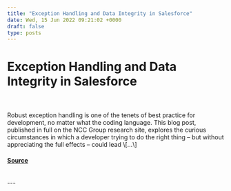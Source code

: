 ```yaml
---
title: "Exception Handling and Data Integrity in Salesforce"
date: Wed, 15 Jun 2022 09:21:02 +0000
draft: false
type: posts
---
```

# Exception Handling and Data Integrity in Salesforce

<br/>

<br/>
Robust exception handling is one of the tenets of best practice for development, no matter what the coding language. This blog post, published in full on the NCC Group research site, explores the curious circumstances in which a developer trying to do the right thing – but without appreciating the full effects – could lead \[…\]

#### [Source](http://www.exploresecurity.com/exception-handling-and-data-integrity-in-salesforce/)

<br/>
---
